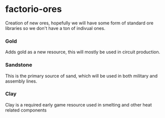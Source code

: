 # factorio-ores

Creation of new ores, hopefully we will have some form of standard ore libraries so we don't have a ton of indivual ones.

### Gold

Adds gold as a new resource, this will mostly be used in circuit production.

### Sandstone

This is the primary source of sand, which will be used in both military and assembly lines.

### Clay

Clay is a required early game resource used in smelting and other heat related components
